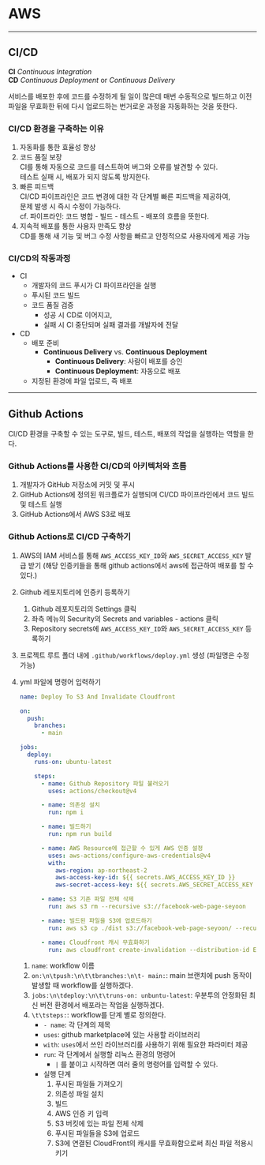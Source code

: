 # **AWS**

---

## **CI/CD**

**CI** _Continuous Integration_  
**CD** _Continuous Deployment_ or _Continuous Delivery_

서비스를 배포한 후에 코드를 수정하게 될 일이 많은데
매번 수동적으로 빌드하고 이전 파일을 무효화한 뒤에 다시 업로드하는 번거로운 과정을 자동화하는 것을 뜻한다.

### CI/CD 환경을 구축하는 이유

1. 자동화를 통한 효율성 향상
2. 코드 품질 보장  
   CI를 통해 자동으로 코드를 테스트하여 버그와 오류를 발견할 수 있다.  
   테스트 실패 시, 배포가 되지 않도록 방지한다.
3. 빠른 피드백  
   CI/CD 파이프라인은 코드 변경에 대한 각 단계별 빠른 피드백을 제공하여,  
   문제 발생 시 즉시 수정이 가능하다.  
   cf. 파이프라인: 코드 병합 - 빌드 - 테스트 - 배포의 흐름을 뜻한다.
4. 지속적 배포를 통한 사용자 만족도 향상  
   CD를 통해 새 기능 및 버그 수정 사항을 빠르고 안정적으로 사용자에게 제공 가능

### CI/CD의 작동과정

- CI
  - 개발자의 코드 푸시가 CI 파이프라인을 실행
  - 푸시된 코드 빌드
  - 코드 품질 검증
    - 성공 시 CD로 이어지고,
    - 실패 시 CI 중단되며 실패 결과를 개발자에 전달
- CD
  - 배포 준비
    - **Continuous Delivery** vs. **Continuous Deployment**
      - **Continuous Delivery**: 사람이 배포를 승인
      - **Continuous Deployment**: 자동으로 배포
  - 지정된 환경에 파일 업로드, 즉 배포

---

## **Github Actions**

CI/CD 환경을 구축할 수 있는 도구로,
빌드, 테스트, 배포의 작업을 실행하는 역할을 한다.

### Github Actions를 사용한 CI/CD의 아키텍처와 흐름

1. 개발자가 GitHub 저장소에 커밋 및 푸시
2. GitHub Actions에 정의된 워크플로가 실행되며 CI/CD 파이프라인에서 코드 빌드 및 테스트 실행
3. GitHub Actions에서 AWS S3로 배포

### **Github Actions로 CI/CD 구축하기**

1. AWS의 IAM 서비스를 통해 `AWS_ACCESS_KEY_ID`와 `AWS_SECRET_ACCESS_KEY` 발급 받기
   (해당 인증키들을 통해 github actions에서 aws에 접근하여 배포를 할 수 있다.)
2. Github 레포지토리에 인증키 등록하기
   1. Github 레포지토리의 Settings 클릭
   2. 좌측 메뉴의 Security의 Secrets and variables - actions 클릭
   3. Repository secrets에 `AWS_ACCESS_KEY_ID`와 `AWS_SECRET_ACCESS_KEY` 등록하기
3. 프로젝트 루트 폴더 내에 `.github/workflows/deploy.yml` 생성 (파일명은 수정 가능)
4. yml 파일에 명령어 입력하기

   ```yaml
   name: Deploy To S3 And Invalidate Cloudfront

   on:
     push:
       branches:
         - main

   jobs:
     deploy:
       runs-on: ubuntu-latest

       steps:
         - name: Github Repository 파일 불러오기
           uses: actions/checkout@v4

         - name: 의존성 설치
           run: npm i

         - name: 빌드하기
           run: npm run build

         - name: AWS Resource에 접근할 수 있게 AWS 인증 설정
           uses: aws-actions/configure-aws-credentials@v4
           with:
             aws-region: ap-northeast-2
             aws-access-key-id: ${{ secrets.AWS_ACCESS_KEY_ID }}
             aws-secret-access-key: ${{ secrets.AWS_SECRET_ACCESS_KEY }}

         - name: S3 기존 파일 전체 삭제
           run: aws s3 rm --recursive s3://facebook-web-page-seyoon

         - name: 빌드된 파일을 S3에 업로드하기
           run: aws s3 cp ./dist s3://facebook-web-page-seyoon/ --recursive

         - name: Cloudfront 캐시 무효화하기
           run: aws cloudfront create-invalidation --distribution-id E3ODPCP192LLXD --paths "/*"
   ```

   1. `name`: workflow 이름
   2. `on:\n\tpush:\n\t\tbranches:\n\t- main:`: main 브랜치에 push 동작이 발생할 때 workflow를 실행하겠다.
   3. `jobs:\n\tdeploy:\n\t\truns-on: unbuntu-latest`: 우분투의 안정화된 최신 버전 환경에서 배포라는 작업을 실행하겠다.
   4. `\t\tsteps:`: workflow를 단계 별로 정의한다.
      - `- name`: 각 단계의 제목
      - `uses`: github marketplace에 있는 사용할 라이브러리
      - `with`: `uses`에서 쓰인 라이브러리를 사용하기 위해 필요한 파라미터 제공
      - `run`: 각 단계에서 실행할 리눅스 환경의 명령어
        - `|` 를 붙이고 시작하면 여러 줄의 명령어를 입력할 수 있다.
      - 실행 단계
        1. 푸시된 파일들 가져오기
        2. 의존성 파일 설치
        3. 빌드
        4. AWS 인증 키 입력
        5. S3 버킷에 있는 파일 전체 삭제
        6. 푸시된 파일들을 S3에 업로드
        7. S3에 연결된 CloudFront의 캐시를 무효화함으로써 최신 파일 적용시키기
